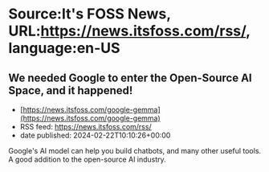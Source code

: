 # Source:It's FOSS News, URL:https://news.itsfoss.com/rss/, language:en-US

## We needed Google to enter the Open-Source AI Space, and it happened!
 - [https://news.itsfoss.com/google-gemma](https://news.itsfoss.com/google-gemma)
 - RSS feed: https://news.itsfoss.com/rss/
 - date published: 2024-02-22T10:10:26+00:00

Google's AI model can help you build chatbots, and many other useful tools. A good addition to the open-source AI industry.

